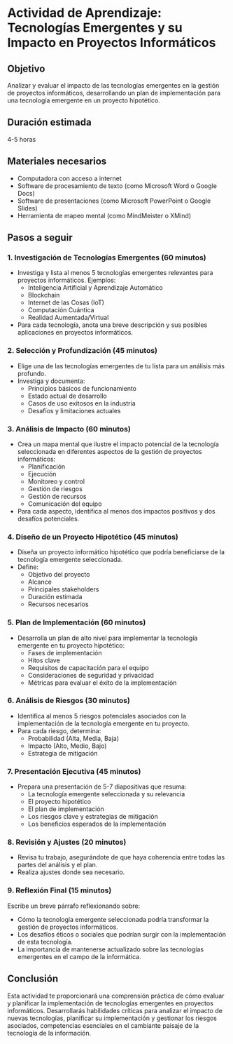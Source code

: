 # Actividad de Aprendizaje: Tecnologías Emergentes y su Impacto en Proyectos Informáticos

## Objetivo
Analizar y evaluar el impacto de las tecnologías emergentes en la gestión de proyectos informáticos, desarrollando un plan de implementación para una tecnología emergente en un proyecto hipotético.

## Duración estimada
4-5 horas

## Materiales necesarios
- Computadora con acceso a internet
- Software de procesamiento de texto (como Microsoft Word o Google Docs)
- Software de presentaciones (como Microsoft PowerPoint o Google Slides)
- Herramienta de mapeo mental (como MindMeister o XMind)

## Pasos a seguir

### 1. Investigación de Tecnologías Emergentes (60 minutos)
- Investiga y lista al menos 5 tecnologías emergentes relevantes para proyectos informáticos. Ejemplos:
  - Inteligencia Artificial y Aprendizaje Automático
  - Blockchain
  - Internet de las Cosas (IoT)
  - Computación Cuántica
  - Realidad Aumentada/Virtual
- Para cada tecnología, anota una breve descripción y sus posibles aplicaciones en proyectos informáticos.

### 2. Selección y Profundización (45 minutos)
- Elige una de las tecnologías emergentes de tu lista para un análisis más profundo.
- Investiga y documenta:
  - Principios básicos de funcionamiento
  - Estado actual de desarrollo
  - Casos de uso exitosos en la industria
  - Desafíos y limitaciones actuales

### 3. Análisis de Impacto (60 minutos)
- Crea un mapa mental que ilustre el impacto potencial de la tecnología seleccionada en diferentes aspectos de la gestión de proyectos informáticos:
  - Planificación
  - Ejecución
  - Monitoreo y control
  - Gestión de riesgos
  - Gestión de recursos
  - Comunicación del equipo
- Para cada aspecto, identifica al menos dos impactos positivos y dos desafíos potenciales.

### 4. Diseño de un Proyecto Hipotético (45 minutos)
- Diseña un proyecto informático hipotético que podría beneficiarse de la tecnología emergente seleccionada.
- Define:
  - Objetivo del proyecto
  - Alcance
  - Principales stakeholders
  - Duración estimada
  - Recursos necesarios

### 5. Plan de Implementación (60 minutos)
- Desarrolla un plan de alto nivel para implementar la tecnología emergente en tu proyecto hipotético:
  - Fases de implementación
  - Hitos clave
  - Requisitos de capacitación para el equipo
  - Consideraciones de seguridad y privacidad
  - Métricas para evaluar el éxito de la implementación

### 6. Análisis de Riesgos (30 minutos)
- Identifica al menos 5 riesgos potenciales asociados con la implementación de la tecnología emergente en tu proyecto.
- Para cada riesgo, determina:
  - Probabilidad (Alta, Media, Baja)
  - Impacto (Alto, Medio, Bajo)
  - Estrategia de mitigación

### 7. Presentación Ejecutiva (45 minutos)
- Prepara una presentación de 5-7 diapositivas que resuma:
  - La tecnología emergente seleccionada y su relevancia
  - El proyecto hipotético
  - El plan de implementación
  - Los riesgos clave y estrategias de mitigación
  - Los beneficios esperados de la implementación

### 8. Revisión y Ajustes (20 minutos)
- Revisa tu trabajo, asegurándote de que haya coherencia entre todas las partes del análisis y el plan.
- Realiza ajustes donde sea necesario.

### 9. Reflexión Final (15 minutos)
Escribe un breve párrafo reflexionando sobre:
- Cómo la tecnología emergente seleccionada podría transformar la gestión de proyectos informáticos.
- Los desafíos éticos o sociales que podrían surgir con la implementación de esta tecnología.
- La importancia de mantenerse actualizado sobre las tecnologías emergentes en el campo de la informática.

## Conclusión
Esta actividad te proporcionará una comprensión práctica de cómo evaluar y planificar la implementación de tecnologías emergentes en proyectos informáticos. Desarrollarás habilidades críticas para analizar el impacto de nuevas tecnologías, planificar su implementación y gestionar los riesgos asociados, competencias esenciales en el cambiante paisaje de la tecnología de la información.
